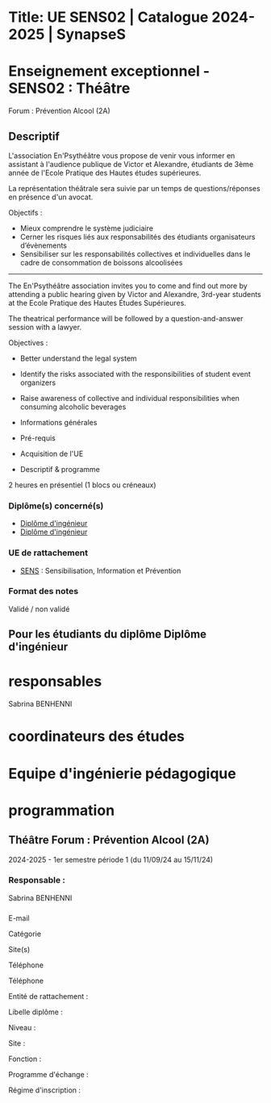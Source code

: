 # Title: UE SENS02 | Catalogue 2024-2025 | SynapseS

#  [ ](/catalogue/2024-2025) Enseignement exceptionnel \- SENS02 : Théâtre
Forum : Prévention Alcool (2A)

##

## Descriptif

L'association En'Psythéâtre vous propose de venir vous informer en assistant à
l'audience publique de Victor et Alexandre, étudiants de 3ème année de l'Ecole
Pratique des Hautes études supérieures.

La représentation théâtrale sera suivie par un temps de questions/réponses en
présence d'un avocat.

Objectifs :

  * Mieux comprendre le système judiciaire
  * Cerner les risques liés aux responsabilités des étudiants organisateurs d’évènements
  * Sensibiliser sur les responsabilités collectives et individuelles dans le cadre de consommation de boissons alcoolisées

*********************************************************************************************

The En'Psythéâtre association invites you to come and find out more by
attending a public hearing given by Victor and Alexandre, 3rd-year students at
the Ecole Pratique des Hautes Études Supérieures.

The theatrical performance will be followed by a question-and-answer session
with a lawyer.

Objectives :

  * Better understand the legal system
  * Identify the risks associated with the responsibilities of student event organizers
  * Raise awareness of collective and individual responsibilities when consuming alcoholic beverages

  * Informations générales
  * Pré-requis
  * Acquisition de l'UE
  * Descriptif & programme

2 heures en présentiel (1 blocs ou créneaux)

### Diplôme(s) concerné(s)

  * [Diplôme d'ingénieur](/catalogue/2024-2025/diplome/4/ING-diplome-d-ingenieur)
  * [Diplôme d'ingénieur](/catalogue/2024-2025/diplome/4/ING-diplome-d-ingenieur)

### UE de rattachement

  * [SENS](/catalogue/2024-2025/ue/24849/SENS-sensibilisation-information-et-prevention) : Sensibilisation, Information et Prévention

### Format des notes

Validé / non validé

## Pour les étudiants du diplôme Diplôme d'ingénieur

# responsables

Sabrina BENHENNI

# coordinateurs des études

# Equipe d'ingénierie pédagogique

# programmation

## Théâtre Forum : Prévention Alcool (2A)

2024-2025 - 1er semestre période 1 (du 11/09/24 au 15/11/24)

### Responsable :

Sabrina BENHENNI

###

E-mail

Catégorie

Site(s)

Téléphone

Téléphone

Entité de rattachement :

Libelle diplôme :

Niveau :

Site :

Fonction :

Programme d'échange :

Régime d'inscription :

